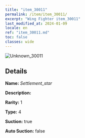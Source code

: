 ```yaml
---
title: "item_30011"
permalink: /item/item_30011/
excerpt: "Wing Fighter item_30011"
last_modified_at: 2024-01-09
locale: en
ref: "item_30011.md"
toc: false
classes: wide
---
```



 ![Unknown_30011](/images/item/Settlement_star_p.png)



## Details

 **Name:** *Settlement_star* 

 **Description:** 

 **Rarity:** 1 

 **Type:** 4 

 **Suction:** true 

 **Auto Suction:** false 


